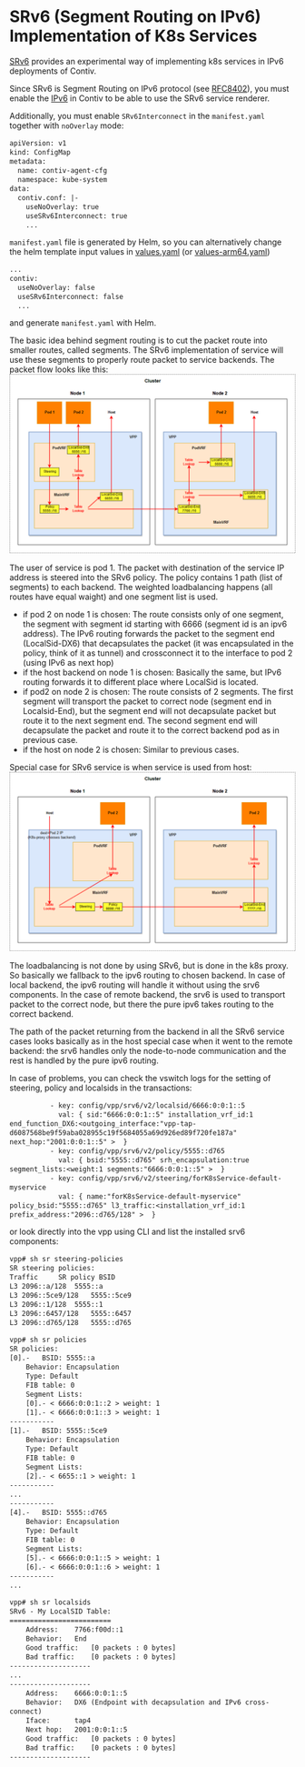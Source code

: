 # SRv6 (Segment Routing on IPv6) Implementation of K8s Services
[SRv6][srv6-ietf] provides an experimental way of implementing k8s services in IPv6 deployments of Contiv.

Since SRv6 is Segment Routing on IPv6 protocol (see [RFC8402][srv6-ietf]), you must enable 
the [IPv6][ipv6-setup] in Contiv to be able to use the SRv6 service renderer. 

Additionally, you must enable `SRv6Interconnect` in the `manifest.yaml` together with `noOverlay` mode:
```
apiVersion: v1
kind: ConfigMap
metadata:
  name: contiv-agent-cfg
  namespace: kube-system
data:
  contiv.conf: |-
    useNoOverlay: true
    useSRv6Interconnect: true
    ...
```
`manifest.yaml` file is generated by Helm, so you can alternatively change the helm template 
input values in [values.yaml][values.yaml] (or [values-arm64.yaml][values-arm64.yaml])
```
...
contiv:
  useNoOverlay: false
  useSRv6Interconnect: false
  ...
```  
and generate `manifest.yaml` with Helm.


The basic idea behind segment routing is to cut the packet route into smaller routes, called segments. 
The SRv6 implementation of service will use these segments to properly route packet to service backends.
The packet flow looks like this:
![srv6-renderer-communication-from-pod][srv6-renderer-communication-from-pod]
  
The user of service is pod 1. The packet with destination of the service IP address is steered into the SRv6 
policy. The policy contains 1 path (list of segments) to each backend. The weighted loadbalancing happens 
(all routes have equal waight) and one segment list is used. 
- if pod 2 on node 1 is chosen:
The route consists only of one segment, the segment with segment id starting with 6666 (segment id is an ipv6 address). 
The IPv6 routing forwards the packet to the segment end (LocalSid-DX6) that decapsulates the packet (it was encapsulated in the policy, think of it as tunnel)
and crossconnect it to the interface to pod 2 (using IPv6 as next hop) 
- if the host backend on node 1 is chosen:
Basically the same, but IPv6 routing forwards it to different place where LocalSid is located.  
- if pod2 on node 2 is chosen:
The route consists of 2 segments. The first segment will transport the packet to correct node 
(segment end in Localsid-End), but the segment end will not decapsulate packet but route it 
to the next segment end. The second segment end will decapsulate the packet and route it to the correct
backend pod as in previous case.
- if the host on node 2 is chosen:
Similar to previous cases.

Special case for SRv6 service is when service is used from host:
![srv6-renderer-communication-from-host][srv6-renderer-communication-from-host]

The loadbalancing is not done by using SRv6, but is done in the k8s proxy. So basically we fallback
to the ipv6 routing to chosen backend. In case of local backend, the ipv6 routing will handle it without
using the srv6 components. In the case of remote backend, the srv6 is used to transport packet to the correct 
node, but there the pure ipv6 takes routing to the correct backend.

The path of the packet returning from the backend in all the SRv6 service cases looks basically as in the host special
case when it went to the remote backend: the srv6 handles only the node-to-node communication and 
the rest is handled by the pure ipv6 routing.

In case of problems, you can check the vswitch logs for the setting of steering, policy and localsids in the transactions:
```
          - key: config/vpp/srv6/v2/localsid/6666:0:0:1::5
            val: { sid:"6666:0:0:1::5" installation_vrf_id:1 end_function_DX6:<outgoing_interface:"vpp-tap-d6087568be9f59aba028955c19f5684055a69d926ed89f720fe187a" next_hop:"2001:0:0:1::5" >  }
          - key: config/vpp/srv6/v2/policy/5555::d765
            val: { bsid:"5555::d765" srh_encapsulation:true segment_lists:<weight:1 segments:"6666:0:0:1::5" >  }
          - key: config/vpp/srv6/v2/steering/forK8sService-default-myservice
            val: { name:"forK8sService-default-myservice" policy_bsid:"5555::d765" l3_traffic:<installation_vrf_id:1 prefix_address:"2096::d765/128" >  }
```
or look directly into the vpp using CLI and list the installed srv6 components:
```
vpp# sh sr steering-policies 
SR steering policies:
Traffic		SR policy BSID
L3 2096::a/128	5555::a
L3 2096::5ce9/128	5555::5ce9
L3 2096::1/128	5555::1
L3 2096::6457/128	5555::6457
L3 2096::d765/128	5555::d765
```
```
vpp# sh sr policies 
SR policies:
[0].-	BSID: 5555::a
	Behavior: Encapsulation
	Type: Default
	FIB table: 0
	Segment Lists:
  	[0].- < 6666:0:0:1::2 > weight: 1
  	[1].- < 6666:0:0:1::3 > weight: 1
-----------
[1].-	BSID: 5555::5ce9
	Behavior: Encapsulation
	Type: Default
	FIB table: 0
	Segment Lists:
  	[2].- < 6655::1 > weight: 1
-----------
...
-----------
[4].-	BSID: 5555::d765
	Behavior: Encapsulation
	Type: Default
	FIB table: 0
	Segment Lists:
  	[5].- < 6666:0:0:1::5 > weight: 1
  	[6].- < 6666:0:0:1::6 > weight: 1
-----------
...
```
```
vpp# sh sr localsids 
SRv6 - My LocalSID Table:
=========================
	Address: 	7766:f00d::1
	Behavior: 	End
	Good traffic: 	[0 packets : 0 bytes]
	Bad traffic:  	[0 packets : 0 bytes]
--------------------
...
--------------------
	Address: 	6666:0:0:1::5
	Behavior: 	DX6 (Endpoint with decapsulation and IPv6 cross-connect)
	Iface:  	tap4
	Next hop: 	2001:0:0:1::5
	Good traffic: 	[0 packets : 0 bytes]
	Bad traffic:  	[0 packets : 0 bytes]
--------------------
```

[srv6-ietf]: https://tools.ietf.org/html/rfc8402#section-8.2
[ipv6-setup]: IPV6.md
[values.yaml]: ../../k8s/contiv-vpp/values.yaml
[values-arm64.yaml]: https://github.com/contiv/vpp/blob/master/k8s/contiv-vpp/values-arm64.yaml
[srv6-renderer-communication-from-pod]: ../dev-guide/services/srv6-renderer-communication-from-pod.png "SRv6 service communication originating in pod"
[srv6-renderer-communication-from-host]: ../dev-guide/services/srv6-renderer-communication-from-host.png "SRv6 service communication originating in host"
